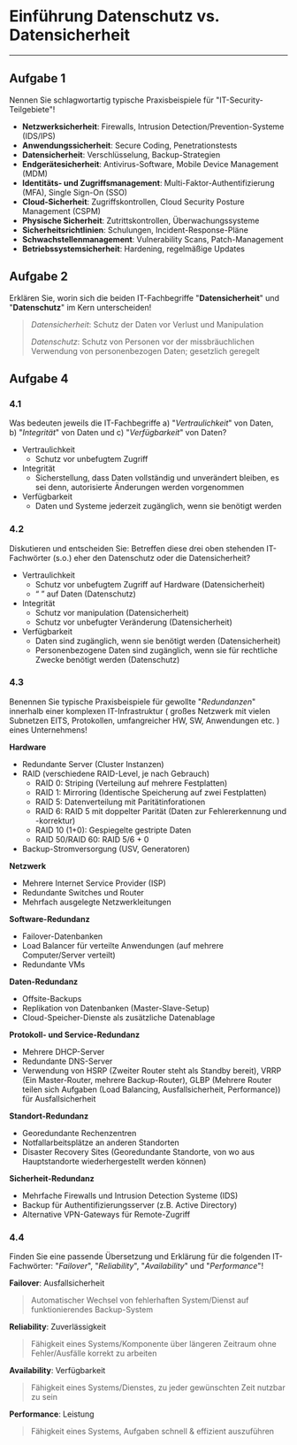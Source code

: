 # Einführung Datenschutz vs. Datensicherheit
___
## Aufgabe 1
Nennen Sie schlagwortartig typische Praxisbeispiele für "IT-Security-Teilgebiete"!
- **Netzwerksicherheit**: Firewalls, Intrusion Detection/Prevention-Systeme (IDS/IPS)
- **Anwendungssicherheit**: Secure Coding, Penetrationstests
- **Datensicherheit**: Verschlüsselung, Backup-Strategien
- **Endgerätesicherheit**: Antivirus-Software, Mobile Device Management (MDM)
- **Identitäts- und Zugriffsmanagement**: Multi-Faktor-Authentifizierung (MFA), Single Sign-On (SSO)
- **Cloud-Sicherheit**: Zugriffskontrollen, Cloud Security Posture Management (CSPM)
- **Physische Sicherheit**: Zutrittskontrollen, Überwachungssysteme
- **Sicherheitsrichtlinien**: Schulungen, Incident-Response-Pläne
- **Schwachstellenmanagement**: Vulnerability Scans, Patch-Management
- **Betriebssystemsicherheit**: Hardening, regelmäßige Updates
## Aufgabe 2
Erklären Sie, worin sich die beiden IT-Fachbegriffe "**Datensicherheit**" und "**Datenschutz**" im Kern unterscheiden!

> *Datensicherheit*: Schutz der Daten vor Verlust und Manipulation
> 
> *Datenschutz*: Schutz von Personen vor der missbräuchlichen Verwendung von personenbezogen Daten; gesetzlich geregelt

## Aufgabe 4
### 4.1
Was bedeuten jeweils die IT-Fachbegriffe a) "_Vertraulichkeit_" von Daten, b) "_Integrität_" von Daten und c) "_Verfügbarkeit_" von Daten?
- Vertraulichkeit
	- Schutz vor unbefugtem Zugriff
- Integrität
	- Sicherstellung, dass Daten vollständig und unverändert bleiben, es sei denn, autorisierte Änderungen werden vorgenommen
- Verfügbarkeit
	- Daten und Systeme jederzeit zugänglich, wenn sie benötigt werden
### 4.2
Diskutieren und entscheiden Sie: Betreffen diese drei oben stehenden IT-Fachwörter (s.o.) eher den Datenschutz oder die Datensicherheit?
- Vertraulichkeit
	- Schutz vor unbefugtem Zugriff auf Hardware (Datensicherheit)
	- “ ” auf Daten (Datenschutz)
- Integrität
	- Schutz vor manipulation (Datensicherheit)
	- Schutz vor unbefugter Veränderung (Datensicherheit)
- Verfügbarkeit
	- Daten sind zugänglich, wenn sie benötigt werden (Datensicherheit)
	- Personenbezogene Daten sind zugänglich, wenn sie für rechtliche Zwecke benötigt werden (Datenschutz)
### 4.3
Benennen Sie typische Praxisbeispiele für gewollte "_Redundanzen_" innerhalb einer komplexen IT-Infrastruktur ( großes Netzwerk mit vielen Subnetzen EITS, Protokollen, umfangreicher HW, SW, Anwendungen etc. ) eines Unternehmens!

**Hardware**
- Redundante Server (Cluster Instanzen)
- RAID (verschiedene RAID-Level, je nach Gebrauch)
	- RAID 0: Striping (Verteilung auf mehrere Festplatten)
	- RAID 1: Mirroring (Identische Speicherung auf zwei Festplatten)
	- RAID 5: Datenverteilung mit Paritätinforationen
	- RAID 6: RAID 5 mit doppelter Parität (Daten zur Fehlererkennung und -korrektur)
	- RAID 10 (1+0): Gespiegelte gestripte Daten
	- RAID 50/RAID 60: RAID 5/6 + 0
- Backup-Stromversorgung (USV, Generatoren)

**Netzwerk**
- Mehrere Internet Service Provider (ISP)
- Redundante Switches und Router
- Mehrfach ausgelegte Netzwerkleitungen

**Software-Redundanz**
- Failover-Datenbanken
- Load Balancer für verteilte Anwendungen (auf mehrere Computer/Server verteilt)
- Redundante VMs

**Daten-Redundanz**
- Offsite-Backups
- Replikation von Datenbanken (Master-Slave-Setup)
- Cloud-Speicher-Dienste als zusätzliche Datenablage

**Protokoll- und Service-Redundanz**
- Mehrere DHCP-Server
- Redundante DNS-Server
- Verwendung von HSRP (Zweiter Router steht als Standby bereit), VRRP (Ein Master-Router, mehrere Backup-Router), GLBP (Mehrere Router teilen sich Aufgaben (Load Balancing, Ausfallsicherheit, Performance)) für Ausfallsicherheit

**Standort-Redundanz**
- Georedundante Rechenzentren
- Notfallarbeitsplätze an anderen Standorten
- Disaster Recovery Sites (Georedundante Standorte, von wo aus Hauptstandorte wiederhergestellt werden können)

**Sicherheit-Redundanz**
- Mehrfache Firewalls und Intrusion Detection Systeme (IDS)
- Backup für Authentifizierungsserver (z.B. Active Directory)
- Alternative VPN-Gateways für Remote-Zugriff
### 4.4
Finden Sie eine passende Übersetzung und Erklärung für die folgenden IT-Fachwörter: "_Failover_", "_Reliability_", "_Availability_" und "_Performance_"!

**Failover**: Ausfallsicherheit
> Automatischer Wechsel von fehlerhaften System/Dienst auf funktionierendes Backup-System

**Reliability**: Zuverlässigkeit
> Fähigkeit eines Systems/Komponente über längeren Zeitraum ohne Fehler/Ausfälle korrekt zu arbeiten

**Availability**: Verfügbarkeit
> Fähigkeit eines Systems/Dienstes, zu jeder gewünschten Zeit nutzbar zu sein

**Performance**: Leistung
> Fähigkeit eines Systems, Aufgaben schnell & effizient auszuführen

